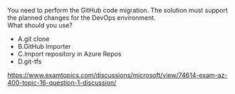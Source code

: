 You need to perform the GitHub code migration. The solution must support the planned changes for the DevOps environment.<br/>What should you use?<br/><ul><li class="multi-choice-item"><span class="multi-choice-letter" data-choice-letter="A">A.</span>git clone</li><li class="multi-choice-item"><span class="multi-choice-letter" data-choice-letter="B">B.</span>GitHub Importer</li><li class="multi-choice-item"><span class="multi-choice-letter" data-choice-letter="C">C.</span>Import repository in Azure Repos</li><li class="multi-choice-item correct-hidden"><span class="multi-choice-letter" data-choice-letter="D">D.</span>git-tfs</li></ul><p><a href="https://www.examtopics.com/discussions/microsoft/view/74614-exam-az-400-topic-16-question-1-discussion/">https://www.examtopics.com/discussions/microsoft/view/74614-exam-az-400-topic-16-question-1-discussion/</a></p><script src="https://giscus.app/client.js"                    data-repo="azsamples/az204"                    data-repo-id="R_kgDOMRXzDQ"                    data-category="General"                    data-category-id="DIC_kwDOMRXzDc4Cgi27"                    data-mapping="pathname"                    data-strict="0"                    data-reactions-enabled="0"                    data-emit-metadata="0"                    data-input-position="bottom"                    data-theme="preferred_color_scheme"                    data-lang="en"                    crossorigin="anonymous"                    async>                    </script>
